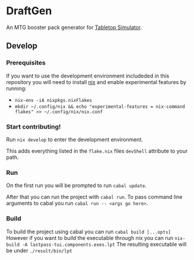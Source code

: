 # DraftGen
An MTG booster pack generator for [Tabletop Simulator](https://store.steampowered.com/app/286160/Tabletop_Simulator/).

## Develop
### Prerequisites
If you want to use the development environment includeded in this repository you
will need to install [nix](https://nixos.org/download.html#nix-quick-install) and
enable experimental features by running:
- `nix-env -iA nixpkgs.nixFlakes`
- `mkdir ~/.config/nix && echo "experimental-features = nix-command flakes" >> ~/.config/nix/nix.conf`

### Start contributing!
Run `nix develop` to enter the development environment.

This adds everything listed in the `flake.nix` files `devShell` attribute to your path.

### Run
On the first run you will be prompted to run `cabal update`.

After that you can run the project with `cabal run`. To pass command line arguments to cabal you run `cabal run -- <args go here>`.

### Build
To build the project using cabal you can run
`cabal build [...opts]`
However if you want to build the executable through nix you can run
`nix-build -A lastpass-tui.components.exes.lpt`
The resulting executable will be under `./result/bin/lpt`
